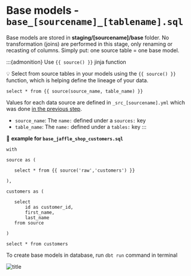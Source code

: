 # Base models - `base_[sourcename]_[tablename].sql`

Base models are stored in **staging/[sourcename]/base** folder. No transformation (joins) are performed in this stage, only renaming or recasting of columns. Simply put: one source table = one base model.

:::{admonition} Use `{{ source() }}` jinja function
    
💡 Select from source tables in your models using the `{{ source() }}` function, which is helping define the lineage of your data. 

 ```
 select * from {{ source(source_name, table_name) }}
 ```

Values for each data source are defined in `_src_[sourcename].yml` which was done [in the previous step](../02/data_sources.md).

* `source_name`: The `name:` defined under a `sources:` key
* `table_name`: The `name:` defined under a `tables:` key
:::

📝 **example for `base_jaffle_shop_customers.sql`**

 ```
with

source as (

    select * from {{ source('raw','customers') }}

),

customers as (

    select
        id as customer_id,
        first_name,
        last_name
    from source

)

select * from customers
 ```

 To create base models in database, run `dbt run` command in terminal

 ![title](../../images/gifs/dbt_base_model.gif)
